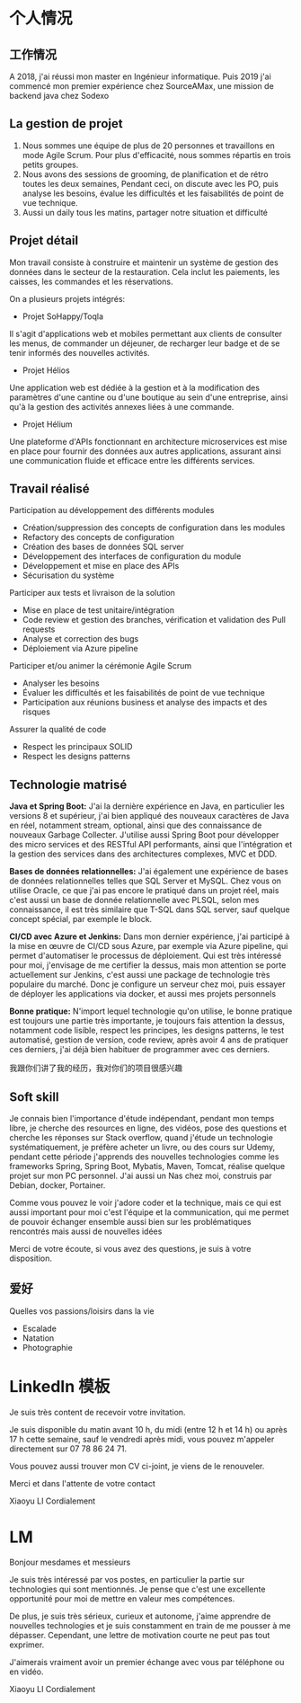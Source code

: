 
# 个人情况

## 工作情况

A 2018, j'ai réussi mon master en Ingénieur informatique. Puis 2019 j'ai commencé mon premier expérience chez SourceAMax, une mission de backend java chez Sodexo

## La gestion de projet

1. Nous sommes une équipe de plus de 20 personnes et travaillons en mode Agile Scrum. Pour plus d'efficacité, nous sommes répartis en trois petits groupes.
2. Nous avons des sessions de grooming, de planification et de rétro toutes les deux semaines, Pendant ceci, on discute avec les PO, puis analyse les besoins, évalue les difficultés et les faisabilités de point de vue technique.
3. Aussi un daily tous les matins, partager notre situation et difficulté

## Projet détail

Mon travail consiste à construire et maintenir un système de gestion des données dans le secteur de la restauration. Cela inclut les paiements, les caisses, les commandes et les réservations.

On a plusieurs projets intégrés:

- Projet SoHappy/Toqla

Il s'agit d'applications web et mobiles permettant aux clients de consulter les menus, de commander un déjeuner, de recharger leur badge et de se tenir informés des nouvelles activités.

- Projet Hélios

Une application web est dédiée à la gestion et à la modification des paramètres d'une cantine ou d'une boutique au sein d'une entreprise, ainsi qu'à la gestion des activités annexes liées à une commande.

- Projet Hélium

Une plateforme d'APIs fonctionnant en architecture microservices est mise en place pour fournir des données aux autres applications, assurant ainsi une communication fluide et efficace entre les différents services.  

## Travail réalisé

Participation au développement des différents modules

- Création/suppression des concepts de configuration dans les modules
- Refactory des concepts de configuration
- Création des bases de données SQL server
- Développement des interfaces de configuration du module
- Développement et mise en place des APIs
- Sécurisation du système

Participer aux tests et livraison de la solution

- Mise en place de test unitaire/intégration
- Code review et gestion des branches, vérification et validation des Pull requests
- Analyse et correction des bugs
- Déploiement via Azure pipeline

Participer et/ou animer la cérémonie Agile Scrum

- Analyser les besoins
- Évaluer les difficultés et les faisabilités de point de vue technique
- Participation aux réunions business et analyse des impacts et des risques

Assurer la qualité de code

- Respect les principaux SOLID
- Respect les designs patterns

## Technologie matrisé

**Java et Spring Boot:** 
J'ai la dernière expérience en Java, en particulier les versions 8 et supérieur, j'ai bien appliqué des nouveaux caractères de Java en réel, notamment stream, optional, ainsi que des connaissance de nouveaux Garbage Collecter. J'utilise aussi Spring Boot pour développer des micro services et des RESTful API performants, ainsi que l'intégration et la gestion des services dans des architectures complexes, MVC et DDD.

**Bases de données relationnelles:** 
J'ai également une expérience de bases de données relationnelles telles que SQL Server et MySQL. Chez vous on utilise Oracle, ce que j'ai pas encore le pratiqué dans un projet réel, mais c'est aussi un base de donnée relationnelle avec PLSQL, selon mes connaissance, il est très similaire que T-SQL dans SQL server, sauf quelque concept spécial, par exemple le block.

**CI/CD avec Azure et Jenkins:** 
Dans mon dernier expérience, j'ai participé à la mise en œuvre de CI/CD sous Azure, par exemple via Azure pipeline, qui permet d'automatiser le processus de déploiement. Qui est très intéressé pour moi, j'envisage de me certifier la dessus, mais mon attention se porte actuellement sur Jenkins, c'est aussi une package de technologie très populaire du marché. Donc je configure un serveur chez moi, puis essayer de déployer les applications via docker, et aussi  mes projets personnels

**Bonne pratique:**
N'import lequel technologie qu'on utilise, le bonne pratique est toujours une partie très importante, je toujours fais attention la dessus, notamment code lisible, respect les principes, les designs patterns, le test automatisé, gestion de version, code review, après avoir 4 ans de pratiquer ces derniers, j'ai déjà bien habituer de programmer avec ces derniers.


我跟你们讲了我的经历，我对你们的项目很感兴趣

## Soft skill

Je connais bien l'importance d'étude indépendant, pendant mon temps libre, je cherche des resources en ligne, des vidéos, pose des questions et cherche les réponses sur Stack overflow, quand j'étude un technologie systématiquement, je préfère acheter un livre, ou des cours sur Udemy, pendant cette période j'apprends des nouvelles technologies comme les frameworks Spring, Spring Boot, Mybatis, Maven, Tomcat, réalise quelque projet sur mon PC personnel. J'ai aussi un Nas chez moi, construis par Debian, docker, Portainer.

Comme vous pouvez le voir j'adore coder et la technique, mais ce qui est aussi important pour moi c'est l'équipe et la communication, qui me permet de pouvoir échanger ensemble aussi bien sur les problématiques rencontrés mais aussi de nouvelles idées

Merci de votre écoute, si vous avez des questions, je suis à votre disposition.

## 爱好

Quelles vos passions/loisirs dans la vie
- Escalade
- Natation
- Photographie

# LinkedIn 模板

Je suis très content de recevoir votre invitation.

Je suis disponible du matin avant 10 h, du midi (entre 12 h et 14 h) ou après 17 h cette semaine, sauf le vendredi après midi, vous pouvez m'appeler directement sur 07 78 86 24 71.

Vous pouvez aussi trouver mon CV ci-joint, je viens de le renouveler.

Merci et dans l'attente de votre contact

Xiaoyu LI
Cordialement

# LM

Bonjour mesdames et messieurs

Je suis très intéressé par vos postes, en particulier la partie sur technologies qui sont mentionnés. Je pense que c'est une excellente opportunité pour moi de mettre en valeur mes compétences. 

De plus, je suis très sérieux, curieux et autonome, j'aime apprendre de nouvelles technologies et je suis constamment en train de me pousser à me dépasser. Cependant, une lettre de motivation courte ne peut pas tout exprimer. 

J'aimerais vraiment avoir un premier échange avec vous par téléphone ou en vidéo.

Xiaoyu LI
Cordialement


